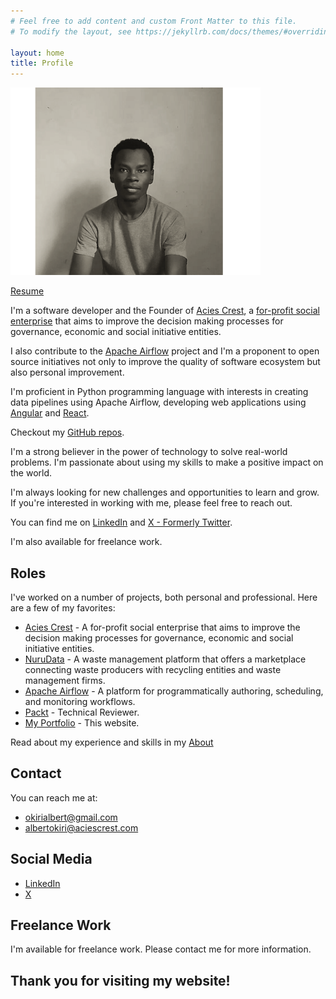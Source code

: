 ```yaml
---
# Feel free to add content and custom Front Matter to this file.
# To modify the layout, see https://jekyllrb.com/docs/themes/#overriding-theme-defaults

layout: home
title: Profile
---
```


![Okiri Albert](/assets/pr4.png)

[Resume](https://drive.google.com/file/d/1vTH6NWEMw6ph_fmRD9U0yMC6P5sk7Hc_/view?usp=sharing)

I'm a software developer and the Founder of [Acies Crest](https://aciescrest.com/), a [for-profit social enterprise](https://en.wikipedia.org/wiki/Social_enterprise) that aims to improve the decision making processes for governance, economic and social initiative entities.

I also contribute to the [Apache Airflow](https://airflow.apache.org/) project and I'm a proponent to open source initiatives not only to improve the quality of software ecosystem but also personal improvement.

I'm proficient in Python programming language with interests in creating data pipelines using Apache Airflow, developing web applications using [Angular](https://angular.dev/) and [React](https://reactjs.org/).

Checkout my [GitHub repos](https://github.com/okirialbert).

I'm a strong believer in the power of technology to solve real-world problems. I'm passionate about using my skills to make a positive impact on the world.

I'm always looking for new challenges and opportunities to learn and grow. If you're interested in working with me, please feel free to reach out.

You can find me on [LinkedIn](https://www.linkedin.com/in/albert-okiri-9b2437150/) and [X - Formerly Twitter](https://x.com/albert_o__).

I'm also available for freelance work.

## Roles

I've worked on a number of projects, both personal and professional. Here are a few of my favorites:

* [Acies Crest](https://aciescrest.com/) - A for-profit social enterprise that aims to improve the decision making processes for governance, economic and social initiative entities.
* [NuruData](https://nurudata.com/) - A waste management platform that offers a marketplace connecting waste producers with recycling entities and waste management firms.
* [Apache Airflow](https://airflow.apache.org/) - A platform for programmatically authoring, scheduling, and monitoring workflows.
* [Packt](https://www.packtpub.com/en-us/) - Technical Reviewer.
* [My Portfolio](https://okirialbert.github.io/) - This website.

Read about my experience and skills in my [About](/about)


## Contact

You can reach me at:

* [okirialbert@gmail.com](mailto:okirialbert@gmail.com)
* [albertokiri@aciescrest.com](mailto:albertokiri@aciescrest.com)

## Social Media

* [LinkedIn](https://www.linkedin.com/in/albert-okiri-9b2437150/)
* [X](https://twitter.com/albert_o__)

## Freelance Work

I'm available for freelance work. Please contact me for more information.

## Thank you for visiting my website!
